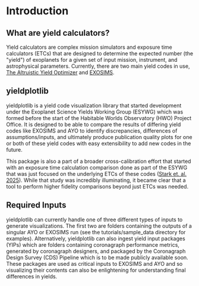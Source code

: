 # Introduction

## What are yield calculators?

Yield calculators are complex mission simulators and exposure time
calculators (ETCs) that are designed to determine the expected number (the 
"yield") of exoplanets for a given set of input mission, instrument, and
astrophysical parameters. Currently, there are two main yield codes in use,
[The Altruistic Yield Optimizer](https://ui.adsabs.harvard.edu/abs/2014ApJ...795..122S/abstract)
and [EXOSIMS](https://ui.adsabs.harvard.edu/abs/2016SPIE.9911E..19D/abstract).

## yieldplotlib

yieldplotlib is a yield code visualization library that started 
development under the Exoplanet Science Yields Working Group (ESYWG) which 
was formed before the start of the Habitable Worlds Observatory (HWO) 
Project Office. It is designed to be able to compare the results of 
differing yield codes like EXOSIMS and AYO to identify discrepancies, 
differences of assumptions/inputs, and ultimately produce publication 
quality plots for one or both of these yield codes with easy extensibility 
to add new codes in the future.

This package is also a part of a broader cross-calibration effort that 
started with an exposure time calculation comparison done as part of the 
ESYWG that was just focused on the underlying ETCs of these codes ([Stark et. 
al. 2025](https://ui.adsabs.harvard.edu/abs/2025arXiv250218556S/abstract)). 
While that study was incredibly illuminating, it became clear that a tool to
perform higher fidelity comparisons beyond just ETCs was needed. 

## Required Inputs

yieldplotlib can currently handle one of three different types of inputs to
generate visualizations. The first two are folders containing the outputs of a
singular AYO or EXOSIMS run (see the tutorials/sample_data directory for
examples). Alternatively, yieldplotlib can also ingest yield input
packages (YIPs) which are folders containing coronagraph performance metrics,
generated by coronagraph designers, and packaged by the Coronagraph Design
Survey (CDS) Pipeline which is to be made publicly available soon. These
packages are used as critical inputs to EXOSIMS and AYO and so visualizing
their contents can also be enlightening for understanding final differences
in yields. 
